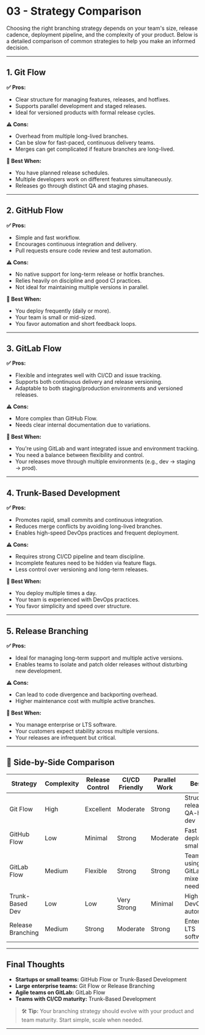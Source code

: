 ﻿# 03 - Strategy Comparison

Choosing the right branching strategy depends on your team's size, release cadence, deployment pipeline, and the complexity of your product. Below is a detailed comparison of common strategies to help you make an informed decision.

---

## 1. **Git Flow**

**✅ Pros:**

* Clear structure for managing features, releases, and hotfixes.
* Supports parallel development and staged releases.
* Ideal for versioned products with formal release cycles.

**⚠️ Cons:**

* Overhead from multiple long-lived branches.
* Can be slow for fast-paced, continuous delivery teams.
* Merges can get complicated if feature branches are long-lived.

**🧭 Best When:**

* You have planned release schedules.
* Multiple developers work on different features simultaneously.
* Releases go through distinct QA and staging phases.

---

## 2. **GitHub Flow**

**✅ Pros:**

* Simple and fast workflow.
* Encourages continuous integration and delivery.
* Pull requests ensure code review and test automation.

**⚠️ Cons:**

* No native support for long-term release or hotfix branches.
* Relies heavily on discipline and good CI practices.
* Not ideal for maintaining multiple versions in parallel.

**🧭 Best When:**

* You deploy frequently (daily or more).
* Your team is small or mid-sized.
* You favor automation and short feedback loops.

---

## 3. **GitLab Flow**

**✅ Pros:**

* Flexible and integrates well with CI/CD and issue tracking.
* Supports both continuous delivery and release versioning.
* Adaptable to both staging/production environments and versioned releases.

**⚠️ Cons:**

* More complex than GitHub Flow.
* Needs clear internal documentation due to variations.

**🧭 Best When:**

* You're using GitLab and want integrated issue and environment tracking.
* You need a balance between flexibility and control.
* Your releases move through multiple environments (e.g., dev → staging → prod).

---

## 4. **Trunk-Based Development**

**✅ Pros:**

* Promotes rapid, small commits and continuous integration.
* Reduces merge conflicts by avoiding long-lived branches.
* Enables high-speed DevOps practices and frequent deployment.

**⚠️ Cons:**

* Requires strong CI/CD pipeline and team discipline.
* Incomplete features need to be hidden via feature flags.
* Less control over versioning and long-term releases.

**🧭 Best When:**

* You deploy multiple times a day.
* Your team is experienced with DevOps practices.
* You favor simplicity and speed over structure.

---

## 5. **Release Branching**

**✅ Pros:**

* Ideal for managing long-term support and multiple active versions.
* Enables teams to isolate and patch older releases without disturbing new development.

**⚠️ Cons:**

* Can lead to code divergence and backporting overhead.
* Higher maintenance cost with multiple active branches.

**🧭 Best When:**

* You manage enterprise or LTS software.
* Your customers expect stability across multiple versions.
* Your releases are infrequent but critical.

---

## 🧩 Side-by-Side Comparison

| Strategy          | Complexity | Release Control | CI/CD Friendly | Parallel Work | Best For                          |
| ----------------- | ---------- | --------------- | -------------- | ------------- | --------------------------------- |
| Git Flow          | High       | Excellent       | Moderate       | Strong        | Structured releases, QA-heavy dev |
| GitHub Flow       | Low        | Minimal         | Strong         | Moderate      | Fast deployment, small teams      |
| GitLab Flow       | Medium     | Flexible        | Strong         | Strong        | Teams using GitLab, mixed needs   |
| Trunk-Based Dev   | Low        | Low             | Very Strong    | Minimal       | High-speed DevOps, automation     |
| Release Branching | Medium     | Strong          | Moderate       | Strong        | Enterprise / LTS software         |

---

## Final Thoughts

* **Startups or small teams:** GitHub Flow or Trunk-Based Development
* **Large enterprise teams:** Git Flow or Release Branching
* **Agile teams on GitLab:** GitLab Flow
* **Teams with CI/CD maturity:** Trunk-Based Development

> 🛠️ **Tip:** Your branching strategy should evolve with your product and team maturity. Start simple, scale when needed.

---

